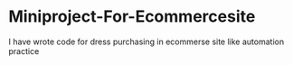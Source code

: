 # Miniproject-For-Ecommercesite
I have wrote code for dress purchasing in ecommerse site like automation practice

